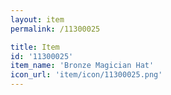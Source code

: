 ```yaml
---
layout: item
permalink: /11300025

title: Item
id: '11300025'
item_name: 'Bronze Magician Hat'
icon_url: 'item/icon/11300025.png'
---
```

